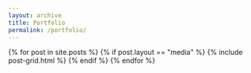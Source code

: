 ```yaml
---
layout: archive
title: Portfolio
permalink: /portfolio/
---
```


<div class="tiles">
{% for post in site.posts %}
	{% if post.layout == "media" %}
		{% include post-grid.html %}
	{% endif %}
{% endfor %}
</div><!-- /.tiles -->
